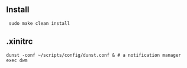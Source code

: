 ## Install
```plaintext
 sudo make clean install
```

## .xinitrc
```plaintext
dunst -conf ~/scripts/config/dunst.conf & # a notification manager
exec dwm
```
